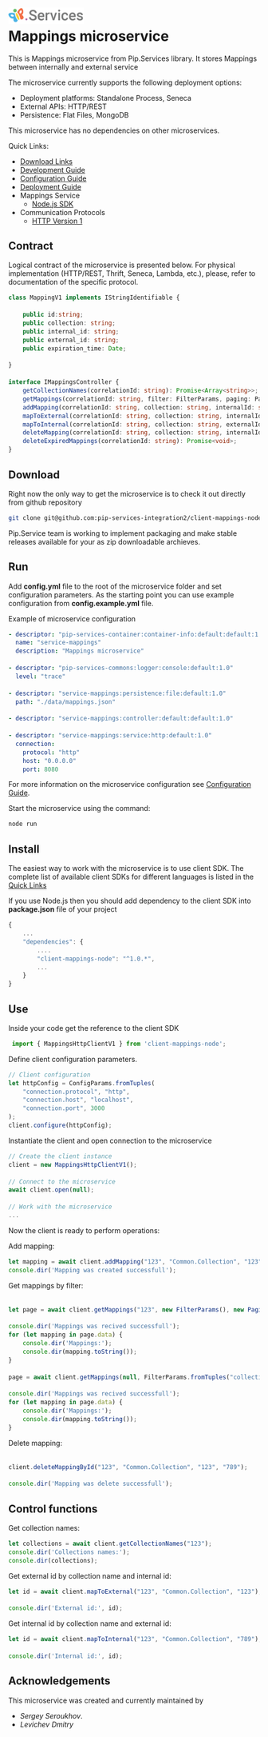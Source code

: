 # <img src="https://github.com/pip-services/pip-services/raw/master/design/Logo.png" alt="Pip.Services Logo" style="max-width:30%"> <br/> Mappings microservice

This is Mappings microservice from Pip.Services library. 
It stores Mappings between internally and external service

The microservice currently supports the following deployment options:
* Deployment platforms: Standalone Process, Seneca
* External APIs: HTTP/REST
* Persistence: Flat Files, MongoDB

This microservice has no dependencies on other microservices.

<a name="links"></a> Quick Links:

* [Download Links](doc/Downloads.md)
* [Development Guide](doc/Development.md)
* [Configuration Guide](doc/Configuration.md)
* [Deployment Guide](doc/Deployment.md)
* Mappings Service
  - [Node.js SDK](https://github.com/pip-services-integration2/service-mappings-node)
* Communication Protocols
  - [HTTP Version 1](doc/HttpProtocolV1.md)
 
## Contract

Logical contract of the microservice is presented below. For physical implementation (HTTP/REST, Thrift, Seneca, Lambda, etc.),
please, refer to documentation of the specific protocol.

```typescript
class MappingV1 implements IStringIdentifiable {
    
    public id:string;
    public collection: string;
    public internal_id: string;
    public external_id: string;
    public expiration_time: Date;

}

interface IMappingsController {
    getCollectionNames(correlationId: string): Promise<Array<string>>;
    getMappings(correlationId: string, filter: FilterParams, paging: PagingParams): Promise<DataPage<MappingV1>>;
    addMapping(correlationId: string, collection: string, internalId: string, externalId: string, timeToLive: number): Promise<void>;
    mapToExternal(correlationId: string, collection: string, internalId: string): Promise<string>;
    mapToInternal(correlationId: string, collection: string, externalId: string): Promise<string>;
    deleteMapping(correlationId: string, collection: string, internalId: string, externalId: string): Promise<void>;
    deleteExpiredMappings(correlationId: string): Promise<void>;
}
```

## Download

Right now the only way to get the microservice is to check it out directly from github repository
```bash
git clone git@github.com:pip-services-integration2/client-mappings-node.git
```

Pip.Service team is working to implement packaging and make stable releases available for your 
as zip downloadable archieves.

## Run

Add **config.yml** file to the root of the microservice folder and set configuration parameters.
As the starting point you can use example configuration from **config.example.yml** file. 

Example of microservice configuration
```yaml
- descriptor: "pip-services-container:container-info:default:default:1.0"
  name: "service-mappings"
  description: "Mappings microservice"

- descriptor: "pip-services-commons:logger:console:default:1.0"
  level: "trace"

- descriptor: "service-mappings:persistence:file:default:1.0"
  path: "./data/mappings.json"

- descriptor: "service-mappings:controller:default:default:1.0"

- descriptor: "service-mappings:service:http:default:1.0"
  connection:
    protocol: "http"
    host: "0.0.0.0"
    port: 8080
```
 
For more information on the microservice configuration see [Configuration Guide](Configuration.md).

Start the microservice using the command:
```bash
node run
```

## Install

The easiest way to work with the microservice is to use client SDK. 
The complete list of available client SDKs for different languages is listed in the [Quick Links](#links)

If you use Node.js then you should add dependency to the client SDK into **package.json** file of your project
```javascript
{
    ...
    "dependencies": {
        ....
        "client-mappings-node": "^1.0.*",
        ...
    }
}
```


## Use

Inside your code get the reference to the client SDK
```typescript
 import { MappingsHttpClientV1 } from 'client-mappings-node';
```

Define client configuration parameters.

```typescript
// Client configuration
let httpConfig = ConfigParams.fromTuples(
    "connection.protocol", "http",
    "connection.host", "localhost",
    "connection.port", 3000
);
client.configure(httpConfig);
```

Instantiate the client and open connection to the microservice
```typescript
// Create the client instance
client = new MappingsHttpClientV1();

// Connect to the microservice
await client.open(null);

// Work with the microservice
...
```
Now the client is ready to perform operations:

Add mapping:
```typescript 
let mapping = await client.addMapping("123", "Common.Collection", "123", "789", 60 * 1000);
console.dir('Mapping was created successfull');
```

Get mappings by filter:
```typescript    

let page = await client.getMappings("123", new FilterParams(), new PagingParams());

console.dir('Mappings was recived successfull');
for (let mapping in page.data) {
    console.dir('Mappings:');
    console.dir(mapping.toString());
}

page = await client.getMappings(null, FilterParams.fromTuples("collection", "Common.Collection"), new PagingParams(1, 10, false));

console.dir('Mappings was recived successfull');
for (let mapping in page.data) {
    console.dir('Mappings:');
    console.dir(mapping.toString());
}
```

Delete mapping:
```typescript    

client.deleteMappingById("123", "Common.Collection", "123", "789");

console.dir('Mapping was delete successfull');
```

## Control functions

Get collection names:
```typescript
let collections = await client.getCollectionNames("123");
console.dir('Collections names:');
console.dir(collections);
```

Get external id by collection name and internal id:
```typescript
let id = await client.mapToExternal("123", "Common.Collection", "123");

console.dir('External id:', id);
```

Get internal id by collection name and external id:
```typescript
let id = await client.mapToInternal("123", "Common.Collection", "789"); 

console.dir('Internal id:', id);
```


## Acknowledgements

This microservice was created and currently maintained by 
- *Sergey Seroukhov*.
- *Levichev Dmitry*
